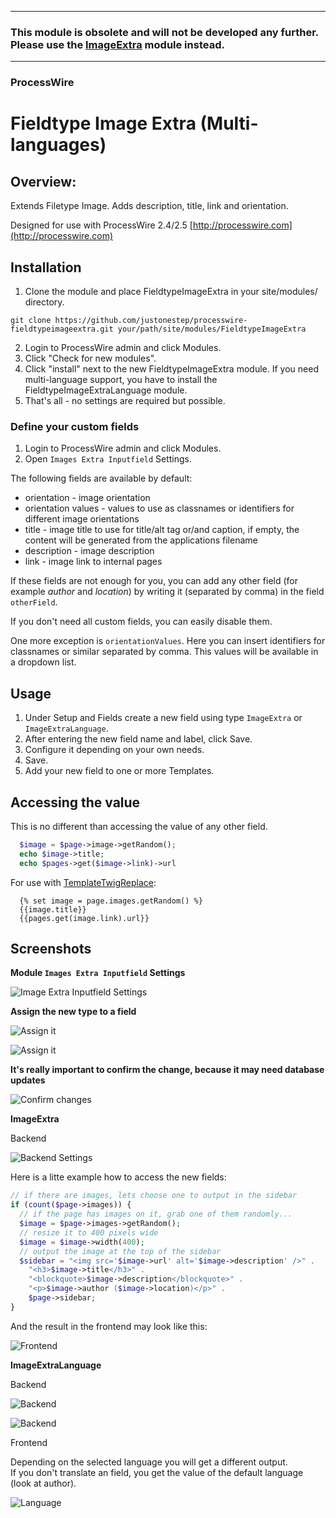 * * *

### This module is obsolete and will not be developed any further. Please use the [ImageExtra](https://github.com/justonestep/processwire-imageextra) module instead. ###

* * *

### ProcessWire 

# Fieldtype Image Extra (Multi-languages)

## Overview:

Extends Filetype Image. Adds description, title, link and orientation.

Designed for use with ProcessWire 2.4/2.5
[http://processwire.com](http://processwire.com)

## Installation

1. Clone the module and place FieldtypeImageExtra in your site/modules/ directory. 

```
git clone https://github.com/justonestep/processwire-fieldtypeimageextra.git your/path/site/modules/FieldtypeImageExtra
```

2. Login to ProcessWire admin and click Modules. 
3. Click "Check for new modules".
4. Click "install" next to the new FieldtypeImageExtra module. 
  If you need multi-language support, you have to install the FieldtypeImageExtraLanguage module.
5. That's all - no settings are required but possible. 

### Define your custom fields

1. Login to ProcessWire admin and click Modules.
2. Open `Images Extra Inputfield` Settings.

The following fields are available by default:

* orientation - image orientation
* orientation values - values to use as classnames or identifiers for different image orientations
* title - image title to use for title/alt tag or/and caption, if empty, the content will be generated from the applications filename
* description - image description
* link - image link to internal pages

If these fields are not enough for you, you can add any other field (for example _author_ and _location_)
by writing it (separated by comma) in the field `otherField`.

If you don't need all custom fields, you can easily disable them.

One more exception is `orientationValues`.
Here you can insert identifiers for classnames or similar separated by comma.
This values will be available in a dropdown list.

## Usage

1. Under Setup and Fields create a new field using type `ImageExtra` or `ImageExtraLanguage`.
2. After entering the new field name and label, click Save.
3. Configure it depending on your own needs.
4. Save.
5. Add your new field to one or more Templates.

## Accessing the value

This is no different than accessing the value of any other field.

```php
  $image = $page->image->getRandom();
  echo $image->title;
  echo $pages->get($image->link)->url
```

For use with [TemplateTwigReplace](http://modules.processwire.com/modules/template-twig-replace):

```twig
  {% set image = page.images.getRandom() %}
  {{image.title}}
  {{pages.get(image.link).url}}
```

## Screenshots

**Module `Images Extra Inputfield` Settings**

![Image Extra Inputfield Settings](https://github.com/justonestep/processwire-fieldtypeimageextra/blob/master/screens/InputfieldImageExtra-settings.png)

**Assign the new type to a field**

![Assign it](https://github.com/justonestep/processwire-fieldtypeimageextra/blob/master/screens/FieldSettings-ImageExtra.png)

![Assign it](https://github.com/justonestep/processwire-fieldtypeimageextra/blob/master/screens/FieldSettings-ImageExtraLanguage.png)

**It's really important to confirm the change, because it may need database updates**

![Confirm changes](https://github.com/justonestep/processwire-fieldtypeimageextra/blob/master/screens/FieldSettings-confirm.png)

**ImageExtra**

Backend

![Backend Settings](https://github.com/justonestep/processwire-fieldtypeimageextra/blob/master/screens/ImageExtra-backend.png)

Here is a litte example how to access the new fields:

```php
// if there are images, lets choose one to output in the sidebar
if (count($page->images)) {
  // if the page has images on it, grab one of them randomly...
  $image = $page->images->getRandom();
  // resize it to 400 pixels wide
  $image = $image->width(400);
  // output the image at the top of the sidebar
  $sidebar = "<img src='$image->url' alt='$image->description' />" .
    "<h3>$image->title</h3>" .
    "<blockquote>$image->description</blockquote>" .
    "<p>$image->author ($image->location)</p>" .
    $page->sidebar;
}
```

And the result in the frontend may look like this:

![Frontend](https://github.com/justonestep/processwire-fieldtypeimageextra/blob/master/screens/ImageExtra-frontend.png)

**ImageExtraLanguage**

Backend

![Backend](https://github.com/justonestep/processwire-fieldtypeimageextra/blob/master/screens/ImageExtraLanguage-default-backend.png)

![Backend](https://github.com/justonestep/processwire-fieldtypeimageextra/blob/master/screens/ImageExtraLanguage-other-backend.png)

Frontend

Depending on the selected language you will get a different output.  
If you don't translate an field, you get the value of the default language (look at author).

![Language](https://github.com/justonestep/processwire-fieldtypeimageextra/blob/master/screens/ImageExtraLanguage-frontend.png)
